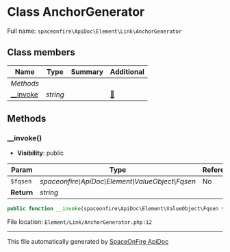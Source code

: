 # Class AnchorGenerator

Full name: `spaceonfire\ApiDoc\Element\Link\AnchorGenerator`

## Class members

| Name                                                                  | Type     | Summary | Additional                   |
| --------------------------------------------------------------------- | -------- | ------- | ---------------------------- |
| _Methods_                                                             |          |         |                              |
| [\_\_invoke](#spaceonfire_apidoc_element_link_anchorgenerator_invoke) | _string_ |         | [📢](# "Visibility: public") |

## Methods

<a name="spaceonfire_apidoc_element_link_anchorgenerator_invoke"></a>

### \_\_invoke()

-   **Visibility**: public

| Param      | Type                                           | Reference | Description |
| ---------- | ---------------------------------------------- | --------- | ----------- |
| `$fqsen`   | _spaceonfire\ApiDoc\Element\ValueObject\Fqsen_ | No        |             |
| **Return** | _string_                                       |           |             |

```php
public function __invoke(spaceonfire\ApiDoc\Element\ValueObject\Fqsen $fqsen): string
```

File location: `Element/Link/AnchorGenerator.php:12`

---

This file automatically generated by [SpaceOnFire ApiDoc](https://github.com/spaceonfire/apidoc)
